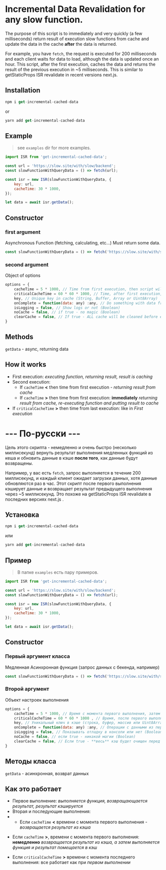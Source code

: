 # Incremental Data Revalidation for any slow function.

The purpose of this script is to immediately and very quickly (a few milliseconds) return result of execution slow functions from cache and update the data in the cache **after** the data is returned.

For example, you have `fetch`, the request is executed for 200 milliseconds and each client waits for data to load, although the data is updated once an hour. This script, after the first execution, caches the data and returns the result of the previous execution in ~5 milliseconds.
This is similar to getStaticProps ISR revalidate in recent versions next.js.

## Installation

```javascript
npm i get-incremental-cached-data
```

or

```javascript
yarn add get-incremental-cached-data
```

## Example

> see `examples` dir for more examples.

```javascript
import ISR from 'get-incremental-cached-data';

const url = 'https://slow.site/with/slow/backend';
const slowFunctionWithQueryData = () => fetch(url);

const isr = new ISR(slowFunctionWithQueryData, {
    key: url,
    cacheTime: 30 * 1000,
});

let data = await isr.getData();
```

## Constructor

### first argument

Asynchronous Function (fetching, calculating, etc...)
Must return some data.

```javascript
const slowFunctionWithQueryData = () => fetch('https://slow.site/with/slow/backend');
```

### second argument

Object of options

```javascript
options = {
    cacheTime = 5 * 1000, // Time from first execution, then script will re-execute function. Returning CACHED data (Boolean, Time in milliseconds)
    criticalCacheTime = 60 * 60 * 1000, // Time, after first execution, then cache is cleaned/ Function executed always (Milliseconds)
    key, // Unique key in cache (String, Buffer, Array or Uint8Array)
    onComplete = function(data: any) :any, // Do something with data from first function (Function)
    isLogging = false, // Show logs or not (Boolean)
    noCache = false, // if true - no magic (Boolean)
    clearCache = false, // If true - ALL cache will be cleaned before execution (Boolean)
}
```

## Methods

`getData` - async, returning data

## How it works

-   First execution: _executing function, returning result, result is caching_
-   Second execution:
    -   If `cacheTime` **<** then time from first execution - _returning result from cache_
    *   If `cacheTime` **>** then time from first execution: **immediately** _returning result from cache, re-executing function and putting result to cache_
-   If `criticalCacheTime` **>** then time from last execution: like in _First execution_

# --- По-русски ---

Цель этого скрипта - немедленно и очень быстро (несколько миллисекунд) вернуть результат выполнения медленных функций из кеша и обновить данные в кэше **после того**, как данные будут возвращены.

Например, у вас есть `fetch`, запрос выполняется в течение 200 миллисекунд, и каждый клиент ожидает загрузки данных, хотя данные обновляются раз в час. Этот скрипт после первого выполнения кэширует данные и возвращает результат предыдущего выполнения через ~5 миллисекунд.
Это похоже на getStaticProps ISR revalidate в последних версиях next.js .

## Установка

```javascript
npm i get-incremental-cached-data
```

или

```javascript
yarn add get-incremental-cached-data
```

## Пример

> В папке `examples` есть пару примеров.

```javascript
import ISR from 'get-incremental-cached-data';

const url = 'https://slow.site/with/slow/backend';
const slowFunctionWithQueryData = () => fetch(url);

const isr = new ISR(slowFunctionWithQueryData, {
    key: url,
    cacheTime: 30 * 1000,
});

let data = await isr.getData();
```

## Constructor

### Первый аргумент класса

Медленная Асинхронная функция (запрос данных с бекенда, например)

```javascript
const slowFunctionWithQueryData = () => fetch('https://slow.site/with/slow/backend');
```

### Второй аргумент

Объект настроек выполнения

```javascript
options = {
    cacheTime = 5 * 1000, // Время с момента первого выполнения, затем скрипт повторно выполнит функцию. Возврат **кешированных** данных (Boolean, время в миллисекундах)
    criticalCacheTime = 60 * 60 * 1000 , // Время, после первого выполнения, когда кэш очистится / Функция выполняется всегда (миллисекунды)
    key, // Уникальный ключ в кэше (строка, буфер, массив или Uint8Array)
    onComplete = function(data: any) :any, // Операции с данными из первой функции (Function)
    isLogging = false, // Показывать отладку в консоли или нет (Boolean)
    noCache = false, // если true - никакой магии (Boolean)
    clearCache = false, // Если true - **весь** кэш будет очищен перед выполнением (Boolean)
}
```

## Методы класса

`getData` - асинхронная, возврат данных

## Как это работает

- Первое выполнение: _выполняется функция, возвращающается результат, результат кэшируется_
- Вторая и последующие выполнения:
- - Если `cacheTime` **<** времени с момента первого выполнения - _возвращается результат из кэша_
* Если `cacheTime` **>**, времени с момента первого выполнения: **немедленно** _возвращается результат из кэша, а затем выполняется функция и результат помещается в кэш_
- Если `criticalCacheTime` **>** времени с момента последнего выполнения: все работает как при _первом выполнении_
